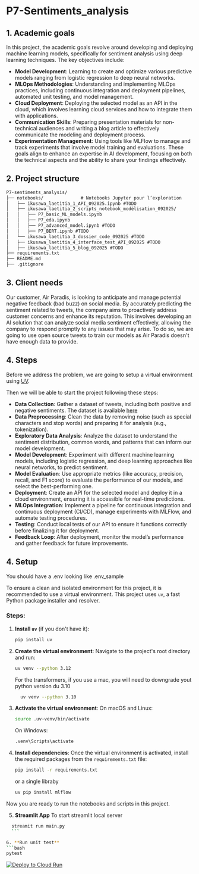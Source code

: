 # P7-Sentiments_analysis


## 1. Academic goals
In this project, the academic goals revolve around developing and deploying machine learning models, specifically for sentiment analysis using deep learning techniques. The key objectives include:
- **Model Development**: Learning to create and optimize various predictive models ranging from logistic regression to deep neural networks.
- **MLOps Methodologies**: Understanding and implementing MLOps practices, including continuous integration and deployment pipelines, automated unit testing, and model management.
- **Cloud Deployment**: Deploying the selected model as an API in the cloud, which involves learning cloud services and how to integrate them with applications.
- **Communication Skills**: Preparing presentation materials for non-technical audiences and writing a blog article to effectively communicate the modeling and deployment process.
- **Experimentation Management**: Using tools like MLFlow to manage and track experiments that involve model training and evaluations.
These goals align to enhance an expertise in AI development, focusing on both the technical aspects and the ability to share your findings effectively.

## 2. Project structure
```txt
P7-sentiments_analysis/
├── notebooks/              # Notebooks Jupyter pour l’exploration
│   ├── ikusawa_laetitia_1_API_092025.ipynb #TODO
│   ├── ikusawa_laetitia_2_scripts_notebook_modélisation_092025/
│   │   ├── P7_basic_ML_models.ipynb
│   │   ├── P7_eda.ipynb
│   │   ├── P7_advanced_model.ipynb #TODO
│   │   ├── P7_BERT.ipynb #TODO
│   └── ikusawa_laetitia_3_dossier_code_092025 #TODO
│   ├── ikusawa_laetitia_4_interface_test_API_092025 #TODO
│   ├── ikusawa_laetitia_5_blog_092025 #TODO
├── requirements.txt
├── README.md
├── .gitignore
```

## 3. Client needs
Our customer, Air Paradis, is looking to anticipate and manage potential negative feedback (bad buzz) on social media. By accurately predicting the sentiment related to tweets, the company aims to proactively address customer concerns and enhance its reputation. This involves developing an AI solution that can analyze social media sentiment effectively, allowing the company to respond promptly to any issues that may arise.
To do so, we are going to use open source tweets to train our models as Air Paradis doesn't have enough data to provide.

## 4. Steps
Before we address the problem, we are going to setup a virtual environment using [UV](https://docs.astral.sh/uv/getting-started/).

Then we will be able to start the project following these steps:
- **Data Collection**: Gather a dataset of tweets, including both positive and negative sentiments. The dataset is available [here](https://www.kaggle.com/datasets/kazanova/sentiment140)
- **Data Preprocessing**: Clean the data by removing noise (such as special characters and stop words) and preparing it for analysis (e.g., tokenization).
- **Exploratory Data Analysis**: Analyze the dataset to understand the sentiment distribution, common words, and patterns that can inform our model development.
- **Model Development**: Experiment with different machine learning models, including logistic regression, and deep learning approaches like neural networks, to predict sentiment.
- **Model Evaluation**: Use appropriate metrics (like accuracy, precision, recall, and F1 score) to evaluate the performance of our models, and select the best-performing one.
- **Deployment**: Create an API for the selected model and deploy it in a cloud environment, ensuring it is accessible for real-time predictions.
- **MLOps Integration**: Implement a pipeline for continuous integration and continuous deployment (CI/CD), manage experiments with MLFlow, and automate testing procedures.
- **Testing**: Conduct local tests of our API to ensure it functions correctly before finalizing it for deployment.
- **Feedback Loop**: After deployment, monitor the model’s performance and gather feedback for future improvements.

## 4. Setup

You should have a .env looking like .env_sample

To ensure a clean and isolated environment for this project, it is recommended to use a virtual environment. This project uses `uv`, a fast Python package installer and resolver.

### Steps:

1.  **Install `uv`** (if you don't have it):
    ```bash
    pip install uv
    ````

2.  **Create the virtual environment**:
    Navigate to the project's root directory and run:
    ```bash
    uv venv --python 3.12
    ```

    For the transformers, if you use a mac, you will need to downgrade yout python version du 3.10
    ```bash
      uv venv --python 3.10
    ```


3.  **Activate the virtual environment**:
    On macOS and Linux:
    ```bash
    source .uv-venv/bin/activate
    ```
    On Windows:
    ```bash
    .venv\Scripts\activate
    ```


4.  **Install dependencies**:
    Once the virtual environment is activated, install the required packages from the `requirements.txt` file:
    ```bash
    pip install -r requirements.txt
    ```
    or a single libraby
    ```bash
    uv pip install mlflow
    ```

Now you are ready to run the notebooks and scripts in this project.

5. **Streamlit App**
  To start streamlit local server
  ```bash
    streamit run main.py
    ```

6. **Run unit test**
```bash
pytest
```

[![Deploy to Cloud Run](https://github.com/Laeti-dev/P7-sentiments_analysis/actions/workflows/deploy.yml/badge.svg)](https://github.com/YOUR-USERNAME/YOUR-REPO/actions/workflows/deploy.yml)
